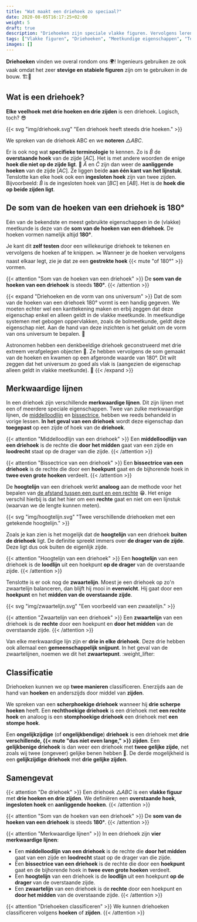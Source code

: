```yaml
---
title: "Wat maakt een driehoek zo speciaal?"
date: 2020-08-05T16:17:25+02:00
weight: 5
draft: true
description: "Driehoeken zijn speciale vlakke figuren. Vervolgens leren we ook over de merkwaardige lijnen in een driehoek. Tenslotte ontdekken we de eigenschappen van een driehoek en leren we ze classificeren." 
tags: ["Vlakke figuren", "Driehoeken", "Meetkundige eigenschappen", "Tekenen met geodriehoek"]
images: []
---
```

**Driehoeken** vinden we overal rondom ons :earth_africa:! Ingenieurs gebruiken ze ook vaak omdat het zeer **stevige en stabiele figuren** zijn om te gebruiken in de bouw. :building_construction::construction:

## Wat is een driehoek?
**Elke veelhoek met drie hoeken en drie zijden** is een driehoek. Logisch, toch? :sunglasses:

{{< svg "img/driehoek.svg" "Een driehoek heeft steeds drie hoeken." >}}

We spreken van de driehoek ABC en we **noteren** $\triangle{ABC}$. 

Er is ook nog wat **specifieke terminologie** te kennen.
Zo is $\hat{B}$ de **overstaande hoek** van de zijde $[AC]$. Het is met andere woorden de enige **hoek die niet op de zijde ligt**. :see_no_evil: $\hat{A}$ en $\hat{C}$ zijn dan weer de **aanliggende hoeken** van de zijde $[AC]$. Ze liggen beide **aan één kant van het lijnstuk**. Tenslotte kan elke hoek ook een **ingesloten hoek** zijn van twee zijden. Bijvoorbeeld: $\hat{B}$ is de ingesloten hoek van $[BC]$ en $[AB]$. Het is de **hoek die op beide zijden ligt**.

## De som van de hoeken van een driehoek is 180°

Eén van de bekendste en meest gebruikte eigenschappen in de (vlakke) meetkunde is deze van de **som van de hoeken van een driehoek**. De hoeken vormen namelijk altijd **180°**.

Je kant dit **zelf testen** door een willekeurige driehoek te tekenen en vervolgens de hoeken af te knippen. :scissors: Wanneer je de hoeken vervolgens naast elkaar legt, zie je dat ze een **gestrekte hoek** {{< mute "of 180°" >}} vormen.

{{< attention "Som van de hoeken van een driehoek" >}}
De **som van de hoeken van een driehoek** is steeds **180°**.
{{< /attention >}}

{{< expand "Driehoeken en de vorm van ons universum" >}}
Dat de som van de hoeken van een driehoek 180° vormt is een handig gegeven. We moeten echter wel een kanttekening maken en erbij zeggen dat deze eigenschap enkel en alleen geldt in de vlakke meetkunde. In meetkundige systemen met gebogen oppervlakken, zoals de bolmeetkunde, geldt deze eigenschap niet. Aan de hand van deze inzichten is het gelukt om de vorm van ons universum te bepalen. :milky_way:

Astronomen hebben een denkbeeldige driehoek geconstrueerd met drie extreem verafgelegen objecten :star2:. Ze hebben vervolgens de som gemaakt van de hoeken en kwamen op een afgeronde waarde van 180°. Dit wilt zeggen dat het universum zo goed als vlak is (aangezien de eigenschap alleen geldt in vlakke meetkunde). :exploding_head:
{{< /expand >}}

## Merkwaardige lijnen
In een driehoek zijn verschillende **merkwaardige lijnen**. Dit zijn lijnen met een of meerdere speciale eigenschappen. Twee van zulke merkwaardige lijnen, de [middelloodlijn](../rechten) en [bissectrice](../hoeken), hebben we reeds behandeld in vorige lessen. **In het geval van een driehoek** wordt deze eigenschap dan **toegepast** op een zijde of hoek van de **driehoek**. 

{{< attention "Middelloodlijn van een driehoek" >}}
Een **middelloodlijn van een driehoek** is de rechte die **door het midden** gaat van een zijde en **loodrecht** staat op de drager van die zijde.
{{< /attention >}}

{{< attention "Bissectrice van een driehoek" >}}
Een **bissectrice van een driehoek** is de rechte die door een **hoekpunt** gaat en de bijhorende hoek in **twee even grote hoeken** verdeelt.
{{< /attention >}}

De **hoogtelijn** van een driehoek werkt **analoog** aan de methode voor het bepalen van [de afstand tussen een punt en een rechte](../rechten) :grin:. Het enige verschil hierbij is dat het hier om een **rechte** gaat en niet om een lijnstuk (waarvan we de lengte kunnen meten).

{{< svg "img/hoogtelijn.svg" "Twee verschillende driehoeken met een getekende hoogtelijn." >}}

Zoals je kan zien is het mogelijk dat de **hoogtelijn** van een driehoek **buiten de driehoek** ligt. De definitie spreekt immers over **de drager van de zijde**. Deze ligt dus ook buiten de eigenlijk zijde.

{{< attention "Hoogtelijn van een driehoek" >}}
Een **hoogtelijn** van een driehoek is de **loodlijn** uit een hoekpunt **op de drager** van de overstaande zijde.
{{< /attention >}}

Tenslotte is er ook nog de **zwaartelijn**. Moest je een driehoek op zo'n zwaartelijn balanceren, dan blijft hij mooi in **evenwicht**. Hij gaat door een **hoekpunt** en het **midden van de overstaande zijde**.

{{< svg "img/zwaartelijn.svg" "Een voorbeeld van een zwaatelijn." >}}

{{< attention "Zwaartelijn van een driehoek" >}}
Een **zwaartelijn** van een driehoek is de **rechte** door een hoekpunt en **door het midden** van de overstaande zijde.
{{< /attention >}}

Van elke merkwaardige lijn zijn er **drie in elke driehoek**. Deze drie hebben ook allemaal een **gemeenschappelijk snijpunt**. In het geval van de zwaartelijnen, noemen we dit het **zwaartepunt**. :weight_lifter:

## Classificatie
Driehoeken kunnen we op **twee manieren** classificeren. Enerzijds aan de hand van **hoeken** en anderszijds door middel van **zijden**.

We spreken van een **scherphoekige driehoek** wanneer hij **drie scherpe hoeken** heeft. Een **rechthoekige driehoek** is een driehoek met **een rechte hoek** en analoog is een **stomphoekige driehoek** een driehoek met **een stompe hoek**.

Een **ongelijkzijdige** (of **ongelijkbendige**) **driehoek** is een driehoek met **drie verschillende, {{< mute "dus niet even lange," >}} zijden**. Een **gelijkbenige driehoek** is dan weer een driehoek met **twee gelijke zijde**, net zoals wij twee (ongeveer) gelijke benen hebben :leg:. De derde mogelijkheid is een **gelijkzijdige driehoek** met **drie gelijke zijden**.

## Samengevat
{{< attention "De driehoek" >}}
Een driehoek $\triangle{ABC}$ is een **vlakke figuur** met **drie hoeken en drie zijden**. We definiëren een **overstaande hoek**, **ingesloten hoek** en **aanliggende hoeken**.
{{< /attention >}}

{{< attention "Som van de hoeken van een driehoek" >}}
De **som van de hoeken van een driehoek** is steeds **180°**.
{{< /attention >}}

{{< attention "Merkwaardige lijnen" >}}
In een driehoek zijn **vier merkwaardige lijnen**:
* Een **middelloodlijn van een driehoek** is de rechte die **door het midden** gaat van een zijde en **loodrecht** staat op de drager van die zijde.
* Een **bissectrice van een driehoek** is de rechte die door een **hoekpunt** gaat en de bijhorende hoek in **twee even grote hoeken** verdeelt.
* Een **hoogtelijn** van een driehoek is de **loodlijn** uit een hoekpunt **op de drager** van de overstaande zijde.
* Een **zwaartelijn** van een driehoek is de **rechte** door een hoekpunt en **door het midden** van de overstaande zijde.
{{< /attention >}}

{{< attention "Driehoeken classificeren" >}}
We kunnen driehoeken classificeren volgens **hoeken** of **zijden**.
{{< /attention >}}